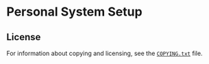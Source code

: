 <!--
  Copyright (c) 2023 Michael Federczuk
  SPDX-License-Identifier: CC-BY-SA-4.0
-->

# Personal System Setup #

## License ##

For information about copying and licensing, see the [`COPYING.txt`](COPYING.txt) file.
